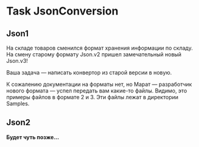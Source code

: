 ﻿# Task JsonConversion

## Json1

На складе товаров сменился формат хранения информации по складу.
На смену старому формату Json.v2 пришел замечательный новый Json.v3!

Ваша задача — написать конвертор из старой версии в новую.

К сожалению документации на форматы нет, но Марат — разработчик нового формата 
— успел передать вам какие-то файлы. Видимо, это примеры файлов в формате 2 и 3.
Эти файлы лежат в директории Samples.

## Json2

**Будет чуть позже...**